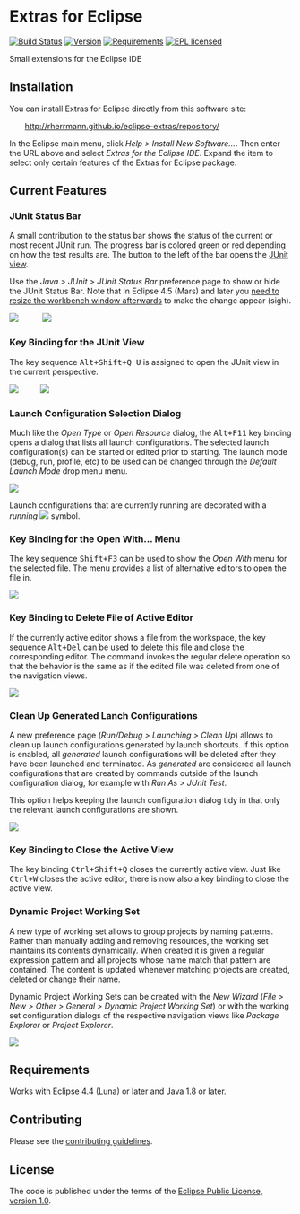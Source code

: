# Extras for Eclipse 
[![Build Status](https://img.shields.io/codeship/6a994910-8fa7-0132-ebb3-32b8c1ae92e1/master.svg)](https://codeship.com/projects/61325)
[![Version](https://img.shields.io/badge/version-1.0-lightgrey.svg)](http://rherrmann.github.io/eclipse-extras/repository/)
[![Requirements](https://img.shields.io/badge/requirements-JRE%201.8%20%26%20Luna%20or%20later-2C2255.svg)](https://eclipse.org/luna/)
[![EPL licensed](https://img.shields.io/badge/license-EPL-blue.svg)](https://raw.githubusercontent.com/rherrmann/eclipse-extras/master/LICENSE)

Small extensions for the Eclipse IDE

## Installation
You can install Extras for Eclipse directly from this software site: 

&nbsp;&nbsp;&nbsp;&nbsp;&nbsp;&nbsp;&nbsp;http://rherrmann.github.io/eclipse-extras/repository/

In the Eclipse main menu, click _Help > Install New Software…_. Then enter the URL above and select _Extras for the Eclipse IDE_. Expand the item to select only certain features of the Extras for Eclipse package.


## Current Features

### JUnit Status Bar
A small contribution to the status bar shows the status of the current or most recent JUnit run. The progress bar is colored green or red depending on how the test results are. The button to the left of the bar opens the [JUnit view](http://help.eclipse.org/luna/index.jsp?topic=%2Forg.eclipse.jdt.doc.user%2Freference%2Fviews%2Fref-view-junit.htm). 

Use the _Java &gt; JUnit &gt; JUnit Status Bar_ preference page to show or hide the JUnit Status Bar. Note that in Eclipse 4.5 (Mars) and later you [need to resize the workbench window afterwards](https://bugs.eclipse.org/bugs/show_bug.cgi?id=459904) to make the change appear (sigh).

![](https://raw.githubusercontent.com/rherrmann/eclipse-extras/master/readme-images/junit-status-bar-green.png) &nbsp;&nbsp;&nbsp;&nbsp;&nbsp;&nbsp;&nbsp;&nbsp;&nbsp;&nbsp;![](https://raw.githubusercontent.com/rherrmann/eclipse-extras/master/readme-images/junit-status-bar-red.png)

### Key Binding for the JUnit View
The key sequence <kbd>Alt+Shift+Q U</kbd> is assigned to open the JUnit view in the current perspective.

![](https://raw.githubusercontent.com/rherrmann/eclipse-extras/master/readme-images/show-junit-view.png)&nbsp;&nbsp;&nbsp;&nbsp;&nbsp;&nbsp;&nbsp;&nbsp;&nbsp;&nbsp;![](https://raw.githubusercontent.com/rherrmann/eclipse-extras/master/readme-images/junit-view.png)

### Launch Configuration Selection Dialog
Much like the _Open Type_ or _Open Resource_ dialog, the <kbd>Alt+F11</kbd> key binding opens a dialog that lists all launch configurations. The selected launch configuration(s) can be started or edited prior to starting. The launch mode (debug, run, profile, etc) to be used can be changed through the _Default Launch Mode_ drop menu menu.

![](https://raw.githubusercontent.com/rherrmann/eclipse-extras/master/readme-images/launch-config-dialog.png)

Launch configurations that are currently running are decorated with a _running_ ![](https://raw.githubusercontent.com/rherrmann/eclipse-extras/master/readme-images/running.png) symbol.

### Key Binding for the Open With... Menu
The key sequence <kbd>Shift+F3</kbd> can be used to show the _Open With_ menu for the selected file. The menu provides a list of alternative editors to open the file in.

![](https://raw.githubusercontent.com/rherrmann/eclipse-extras/master/readme-images/open-with-menu.png)

### Key Binding to Delete File of Active Editor
If the currently active editor shows a file from the workspace, the key sequence <kbd>Alt+Del</kbd> can be used to delete this file and close the corresponding editor. The command invokes the regular delete operation so that the behavior is the same as if the edited file was deleted from one of the navigation views.

![](https://raw.githubusercontent.com/rherrmann/eclipse-extras/master/readme-images/delete-editor-resource.png)

### Clean Up Generated Lanch Configurations
A new preference page (_Run/Debug > Launching > Clean Up_) allows to clean up launch configurations generated by launch shortcuts. If this option is enabled, all _generated_ launch configurations will be deleted after they have been launched and terminated. As _generated_ are considered all launch configurations that are created by commands outside of the launch configuration dialog, for example with _Run As > JUnit Test_.

This option helps keeping the launch configuration dialog tidy in that only the relevant launch configurations are shown.

![](https://raw.githubusercontent.com/rherrmann/eclipse-extras/master/readme-images/launch-cleanup.png)

### Key Binding to Close the Active View
The key binding <kbd>Ctrl+Shift+Q</kbd> closes the currently active view. Just like <kbd>Ctrl+W</kbd> closes the active editor, there is now also a key binding to close the active view. 

### Dynamic Project Working Set
A new type of working set allows to group projects by naming patterns. Rather than manually adding and removing resources, the working set maintains its contents dynamically. When created it is given a regular expression pattern and all projects whose name match that pattern are contained. The content is updated whenever matching projects are created, deleted or change their name.

Dynamic Project Working Sets can be created with the _New Wizard_ (_File &gt; New &gt; Other &gt; General &gt; Dynamic Project Working Set_) or with the working set configuration dialogs of the respective navigation views like _Package Explorer_ or _Project Explorer_.

![](https://raw.githubusercontent.com/rherrmann/eclipse-extras/master/readme-images/dynamic-working-sets.png)

## Requirements
Works with Eclipse 4.4 (Luna) or later and Java 1.8 or later.

## Contributing
Please see the [contributing guidelines](CONTRIBUTING.md).

## License
The code is published under the terms of the [Eclipse Public License, version 1.0](https://www.eclipse.org/legal/epl-v10.html).
